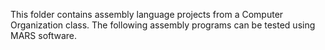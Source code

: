 This folder contains assembly language projects from a Computer Organization class. The following assembly programs can be tested using MARS software.
